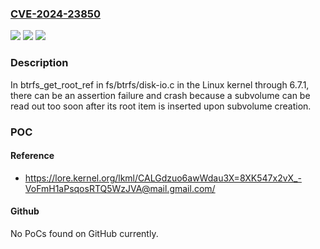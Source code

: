 ### [CVE-2024-23850](https://cve.mitre.org/cgi-bin/cvename.cgi?name=CVE-2024-23850)
![](https://img.shields.io/static/v1?label=Product&message=n%2Fa&color=blue)
![](https://img.shields.io/static/v1?label=Version&message=n%2Fa&color=blue)
![](https://img.shields.io/static/v1?label=Vulnerability&message=n%2Fa&color=brighgreen)

### Description

In btrfs_get_root_ref in fs/btrfs/disk-io.c in the Linux kernel through 6.7.1, there can be an assertion failure and crash because a subvolume can be read out too soon after its root item is inserted upon subvolume creation.

### POC

#### Reference
- https://lore.kernel.org/lkml/CALGdzuo6awWdau3X=8XK547x2vX_-VoFmH1aPsqosRTQ5WzJVA@mail.gmail.com/

#### Github
No PoCs found on GitHub currently.

